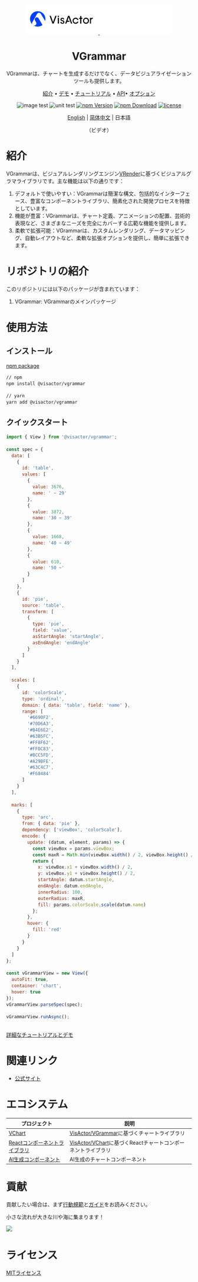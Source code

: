 <div align="center">
  <a href="https://github.com/VisActor#gh-light-mode-only" target="_blank">
    <img alt="VisActor Logo" width="200" src="https://github.com/VisActor/.github/blob/main/profile/logo_500_200_light.svg"/>
  </a>
  <a href="https://github.com/VisActor#gh-dark-mode-only" target="_blank">
    <img alt="VisActor Logo" width="200" src="https://github.com/VisActor/.github/blob/main/profile/logo_500_200_dark.svg"/>
  </a>
</div>

<div align="center">
  <h1>VGrammar</h1>
</div>

<div align="center">

VGrammarは、チャートを生成するだけでなく、データビジュアライゼーションツールも提供します。

<p align="center">
  <a href="https://www.visactor.io/vgrammar">紹介</a> •
  <a href="https://www.visactor.io/vgrammar/example">デモ</a> •
  <a href="https://www.visactor.io/vgrammar/guide/guides/quick-start">チュートリアル</a> •
  <a href="https://www.visactor.io/vgrammar/api/API/View">API</a>•
  <a href="https://www.visactor.io/vgrammar/option/">オプション</a>
</p>

![image test](https://github.com/visactor/vgrammar/actions/workflows/bug-server.yml/badge.svg?event=push)
![unit test](https://github.com/visactor/vgrammar/actions/workflows/unit-test.yml/badge.svg?event=push)
[![npm Version](https://img.shields.io/npm/v/@visactor/vgrammar.svg)](https://www.npmjs.com/package/@visactor/vgrammar)
[![npm Download](https://img.shields.io/npm/dm/@visactor/vgrammar.svg)](https://www.npmjs.com/package/@visactor/vgrammar)
[![license](https://img.shields.io/badge/license-MIT-blue.svg)](https://github.com/visactor/vgrammar/blob/main/LICENSE)

</div>

<div align="center">

[English](./README.md) | [简体中文](./README.zh-CN.md) | 日本語

</div>

<div align="center">

（ビデオ）

</div>

# 紹介

VGrammarは、ビジュアルレンダリングエンジン[VRender](https://github.com/VisActor/VRender)に基づくビジュアルグラマライブラリです。主な機能は以下の通りです：

1. デフォルトで使いやすい：VGrammarは簡潔な構文、包括的なインターフェース、豊富なコンポーネントライブラリ、簡素化された開発プロセスを特徴としています。
2. 機能が豊富：VGrammarは、チャート定義、アニメーションの配置、芸術的表現など、さまざまなニーズを完全にカバーする広範な機能を提供します。
3. 柔軟で拡張可能：VGrammarは、カスタムレンダリング、データマッピング、自動レイアウトなど、柔軟な拡張オプションを提供し、簡単に拡張できます。

# リポジトリの紹介

このリポジトリには以下のパッケージが含まれています：

1. VGrammar: VGrammarのメインパッケージ

# 使用方法

## インストール

[npm package](https://www.npmjs.com/package/@visactor/vgrammar)

```bash
// npm
npm install @visactor/vgrammar

// yarn
yarn add @visactor/vgrammar
```

## クイックスタート

```javascript
import { View } from '@visactor/vgrammar';

const spec = {
  data: [
    {
      id: 'table',
      values: [
        {
          value: 3676,
          name: ' ~ 29'
        },
        {
          value: 3872,
          name: '30 ~ 39'
        },
        {
          value: 1668,
          name: '40 ~ 49'
        },
        {
          value: 610,
          name: '50 ~'
        }
      ]
    },
    {
      id: 'pie',
      source: 'table',
      transform: [
        {
          type: 'pie',
          field: 'value',
          asStartAngle: 'startAngle',
          asEndAngle: 'endAngle'
        }
      ]
    }
  ],

  scales: [
    {
      id: 'colorScale',
      type: 'ordinal',
      domain: { data: 'table', field: 'name' },
      range: [
        '#6690F2',
        '#70D6A3',
        '#B4E6E2',
        '#63B5FC',
        '#FF8F62',
        '#FFDC83',
        '#BCC5FD',
        '#A29BFE',
        '#63C4C7',
        '#F68484'
      ]
    }
  ],

  marks: [
    {
      type: 'arc',
      from: { data: 'pie' },
      dependency: ['viewBox', 'colorScale'],
      encode: {
        update: (datum, element, params) => {
          const viewBox = params.viewBox;
          const maxR = Math.min(viewBox.width() / 2, viewBox.height() / 2);
          return {
            x: viewBox.x1 + viewBox.width() / 2,
            y: viewBox.y1 + viewBox.height() / 2,
            startAngle: datum.startAngle,
            endAngle: datum.endAngle,
            innerRadius: 100,
            outerRadius: maxR,
            fill: params.colorScale.scale(datum.name)
          };
        },
        hover: {
          fill: 'red'
        }
      }
    }
  ]
};

const vGrammarView = new View({
  autoFit: true,
  container: 'chart',
  hover: true
});
vGrammarView.parseSpec(spec);

vGrammarView.runAsync();
```

##

[詳細なチュートリアルとデモ](https://visactor.io/vgrammar)

# 関連リンク

- [公式サイト](https://visactor.io/vgrammar)

# エコシステム

| プロジェクト                                                     | 説明                                                                            |
| ----------------------------------------------------------- | -------------------------------------------------------------------------------------- |
| [VChart](https://visactor.io/vchart)                        | [VisActor/VGrammar](https://visactor.io/vgrammar)に基づくチャートライブラリ                |
| [Reactコンポーネントライブラリ](https://visactor.io/react-vchart) | [VisActor/VChart](https://visactor.io/vchart)に基づくReactチャートコンポーネントライブラリ |
| [AI生成コンポーネント](https://visactor.io/ai-vchart)    | AI生成のチャートコンポーネント                                                          |

# 貢献

貢献したい場合は、まず[行動規範](./CODE_OF_CONDUCT.md)と[ガイド](./CONTRIBUTING.md)をお読みください。

小さな流れが大きな川や海に集まります！

<a href="https://github.com/visactor/vgrammar/graphs/contributors"><img src="https://contrib.rocks/image?repo=visactor/vgrammar" /></a>

# ライセンス

[MITライセンス](./LICENSE)
